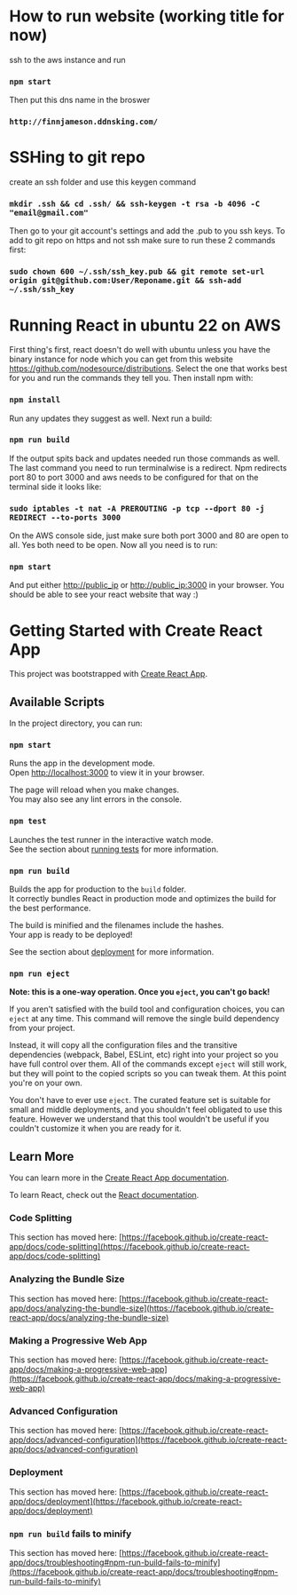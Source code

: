 # How to run website (working title for now) 

ssh to the aws instance and run 

### `npm start`

Then put this dns name in the broswer

### `http://finnjameson.ddnsking.com/`

# SSHing to git repo

create an ssh folder and use this keygen command

### `mkdir .ssh && cd .ssh/ && ssh-keygen -t rsa -b 4096 -C "email@gmail.com"`

Then go to your git account's settings and add the .pub to you ssh keys. To add to git repo on https and not ssh make sure to run these 2 commands first:

### `sudo chown 600 ~/.ssh/ssh_key.pub && git remote set-url origin git@github.com:User/Reponame.git && ssh-add ~/.ssh/ssh_key`

# Running React in ubuntu 22 on AWS
First thing's first, react doesn't do well with ubuntu unless you have the binary instance for node which you can get from this website https://github.com/nodesource/distributions.  Select the one that works best for you and run the commands they tell you.  Then install npm with: 

### `npm install`

Run any updates they suggest as well.  Next run a build:

### `npm run build`

If the output spits back and updates needed run those commands as well.  The last command you need to run terminalwise is a redirect.  Npm redirects port 80 to port 3000 and aws needs to be configured for that on the terminal side it looks like:

### `sudo iptables -t nat -A PREROUTING -p tcp --dport 80 -j REDIRECT --to-ports 3000`

On the AWS console side, just make sure both port 3000 and 80 are open to all.  Yes both need to be open.  Now all you need is to run:

### `npm start`

And put either <http://public_ip> or <http://public_ip:3000> in your browser.  You should be able to see your react website that way :)

# Getting Started with Create React App

This project was bootstrapped with [Create React App](https://github.com/facebook/create-react-app).

## Available Scripts

In the project directory, you can run:

### `npm start`

Runs the app in the development mode.\
Open [http://localhost:3000](http://localhost:3000) to view it in your browser.

The page will reload when you make changes.\
You may also see any lint errors in the console.

### `npm test`

Launches the test runner in the interactive watch mode.\
See the section about [running tests](https://facebook.github.io/create-react-app/docs/running-tests) for more information.

### `npm run build`

Builds the app for production to the `build` folder.\
It correctly bundles React in production mode and optimizes the build for the best performance.

The build is minified and the filenames include the hashes.\
Your app is ready to be deployed!

See the section about [deployment](https://facebook.github.io/create-react-app/docs/deployment) for more information.

### `npm run eject`

**Note: this is a one-way operation. Once you `eject`, you can't go back!**

If you aren't satisfied with the build tool and configuration choices, you can `eject` at any time. This command will remove the single build dependency from your project.

Instead, it will copy all the configuration files and the transitive dependencies (webpack, Babel, ESLint, etc) right into your project so you have full control over them. All of the commands except `eject` will still work, but they will point to the copied scripts so you can tweak them. At this point you're on your own.

You don't have to ever use `eject`. The curated feature set is suitable for small and middle deployments, and you shouldn't feel obligated to use this feature. However we understand that this tool wouldn't be useful if you couldn't customize it when you are ready for it.

## Learn More

You can learn more in the [Create React App documentation](https://facebook.github.io/create-react-app/docs/getting-started).

To learn React, check out the [React documentation](https://reactjs.org/).

### Code Splitting

This section has moved here: [https://facebook.github.io/create-react-app/docs/code-splitting](https://facebook.github.io/create-react-app/docs/code-splitting)

### Analyzing the Bundle Size

This section has moved here: [https://facebook.github.io/create-react-app/docs/analyzing-the-bundle-size](https://facebook.github.io/create-react-app/docs/analyzing-the-bundle-size)

### Making a Progressive Web App

This section has moved here: [https://facebook.github.io/create-react-app/docs/making-a-progressive-web-app](https://facebook.github.io/create-react-app/docs/making-a-progressive-web-app)

### Advanced Configuration

This section has moved here: [https://facebook.github.io/create-react-app/docs/advanced-configuration](https://facebook.github.io/create-react-app/docs/advanced-configuration)

### Deployment

This section has moved here: [https://facebook.github.io/create-react-app/docs/deployment](https://facebook.github.io/create-react-app/docs/deployment)

### `npm run build` fails to minify

This section has moved here: [https://facebook.github.io/create-react-app/docs/troubleshooting#npm-run-build-fails-to-minify](https://facebook.github.io/create-react-app/docs/troubleshooting#npm-run-build-fails-to-minify)

